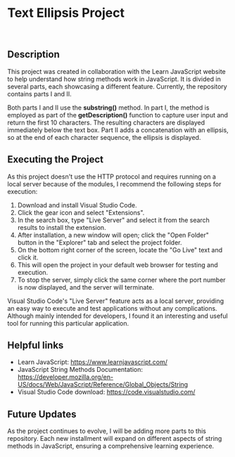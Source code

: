 # Text Ellipsis Project
<br>

## Description

This project was created in collaboration with the Learn JavaScript website to help understand how string methods work in JavaScript. It is divided in several parts, each showcasing a different feature. Currently, the repository contains parts I and II.

Both parts I and II use the **substring()** method. In part I, the method is employed as part of the **getDescription()** function to capture user input and return the first 10 characters. The resulting characters are displayed immediately below the text box. Part II adds a concatenation with an ellipsis, so at the end of each character sequence, the ellipsis is displayed.

## Executing the Project
As this project doesn't use the HTTP protocol and requires running on a local server because of the modules, I recommend the following steps for execution:

1. Download and install Visual Studio Code.
2. Click the gear icon and select "Extensions".
3. In the search box, type "Live Server" and select it from the search results to install the extension.
4. After installation, a new window will open; click the "Open Folder" button in the "Explorer" tab and select the project folder.
5. On the bottom right corner of the screen, locate the "Go Live" text and click it.
6. This will open the project in your default web browser for testing and execution.
7. To stop the server, simply click the same corner where the port number is now displayed, and the server will terminate.


Visual Studio Code's "Live Server" feature acts as a local server, providing an easy way to execute and test applications without any complications. Although mainly intended for developers, I found it an interesting and useful tool for running this particular application.

## Helpful links
* Learn JavaScript: https://www.learnjavascript.com/
* JavaScript String Methods Documentation: https://developer.mozilla.org/en-US/docs/Web/JavaScript/Reference/Global_Objects/String
* Visual Studio Code download: https://code.visualstudio.com/

## Future Updates
As the project continues to evolve, I will be adding more parts to this repository. Each new installment will expand on different aspects of string methods in JavaScript, ensuring a comprehensive learning experience.
